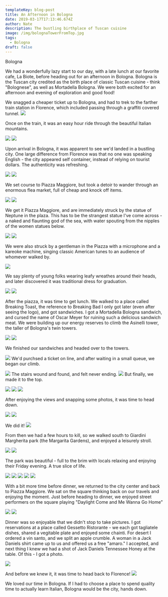 ```yaml
---
templateKey: blog-post
title: An Afternoon in Bologna
date: 2019-03-17T17:13:46.674Z
author: Nate
description: The bustling birthplace of Tuscan cuisine
image: /img/bolognaTowerFromTop.jpg
tags:
  - Bologna
draft: false
---
```

Bologna


We had a wonderfully lazy start to our day, with a late lunch at our favorite cafe, La Biote, before heading out for an afternoon in Bologna. Bologna is the Tuscan city credited as the birth place of classic Tuscan cuisine - think "Bolognese", as well as Mortadella Bologna. We were both excited for an afternoon and evening of exploration and good food!

We snagged a cheaper ticket up to Bologna, and had to trek to the farther train station in Florence, which included passing through a graffiti covered tunnel.
![](/img/florence/trainToBologna.jpg)

Once on the train, it was an easy hour ride through the beautiful Italian mountains. 

![](/img/florence/trainToBologna2.jpg)
![](/img/florence/tunnelToTrain.jpg)

Upon arrival in Bologna, it was apparent to see we'd landed in a bustling city. One large difference from Florence was that no one was speaking English - the city appeared self container, instead of relying on tourist dollars. The authenticity was refreshing. 

![](/img/florence/arrivalBologna.jpg)
![](/img/florence/arrivalBologna2.jpg)

We set course to Piazza Maggiore, but took a detoir to wander through an enormous flea market, full of cheap and knock off items. 

![](/img/florence/arrivalFleaMarket.jpg)
![](/img/florence/arrivalFleaMarket2.jpg)

We get it Piazza Maggiore, and are immediately struck by the statue of Neptune in the plaza. This has to be the strangest statue I've come across - a naked and flaunting god of the sea, with water spouting from the nipples of the women statues below. 

![](/img/florence/maggioreWeirdStatue1.jpg)
![](/img/florence/maggioreWeirdStatue2.jpg)

We were also struck by a gentleman in the Piazza with a microphone and a kareoke machine, singing classic American tunes to an audience of whomever walked by. 

![](/img/florence/maggiorePiazza.jpg)

We say plenty of young folks wearing leafy wreathes around their heads, and later discovered it was traditional dress for graduation. 

![](/img/florence/maggioreGraduation.jpg)
![](/img/florence/maggioreGraduation2.jpg)

After the piazza, it was time to get lunch. We walked to a place called Breaking Toast, the reference to Breaking Bad I only got later (even after seeing the logo), and got sandwiches. I got a Mortadella Bologna sandwich, and cursed the name of Oscar Meyer for ruining such a delicious sandwich meat. We were building up our energy reserves to climb the Asinelli tower, the taller of Bologna's twin towers. 

![](/img/florence/walkingToSandwich.jpg)
![](/img/florence/breakingToastLogo.jpg)

We finished our sandwiches and headed over to the towers.

![](/img/florence/bolognaTowerPhoto.jpg)
We'd purchsed a ticket on line, and after waiting in a small queue, we began our climb.

![](/img/florence/bolognaTowerClimb.jpg)
The stairs wound and found, and felt never ending. 
![](/img/florence/bolognaTowerClimb2.jpg)
But finally, we made it to the top. 

![](/img/florence/bolognaTowerViewFromTheTop.jpg)
![](/img/florence/bolognaTowerViewFromTopClaire.jpg)
![](/img/florence/bolognaTowerViewFromTopNate.jpg)

After enjoying the views and snapping some photos, it was time to head down.

![](/img/florence/bolognaTowerHeadDown.jpg)
![](/img/florence/bolognaTowerHeadDown2.jpg)

We did it!
![](/img/florence/towerWeDidItSelfie.jpg)

From then we had a few hours to kill, so we walked south to Giardini Margherita park (the Margarita Gardens), and enjoyed a leisurely stroll.

![](/img/florence/afterTowerWalkToGardens.jpg)
![](/img/florence/bolognaPark1.jpg)

The park was beautiful - full to the brim with locals relaxing and enjoying their Friday evening. A true slice of life.

![](/img/florence/bolognaPark2.jpg)
![](/img/florence/bolognaPark3.jpg)
![](/img/florence/bolognaPark4.jpg)
![](/img/florence/bolognaPark5.jpg)
![](/img/florence/bolognaPark6.jpg)

With a bit more time before dinner, we returned to the city center and back to Piazza Maggiore. We sat on the square thinking back on our travels and enjoying the moment. Just before heading to dinner, we enjoyed street performers on the square playing "Daylight Come and Me Wanna Go Home"

![](/img/florence/piazzaMagiorreNight.jpg)
![](/img/florence/piazzaMaggioreNight2.jpg)

Dinner was so enjoyable that we didn't stop to take pictures. I got reservations at a place called Gessetto Ristorante - we each got tagliatele dishes, shared a vegitable plate and enjoyed some chainti. For desert I ordered a vin santo, and we split an apple crumble. A woman in a Jack Daniels shirt came up to us and offered us a free "amaro." I accepted, and next thing I knew we had a shot of Jack Daniels Tennessee Honey at the table. Of this - I got a photo.

![](/img/florence/jackDanielsShot.jpg)

And before we knew it, it was time to head back to Florence! 
![](/img/florence/trainBacktoFirenze.jpg)

We loved our time in Bologna. If I had to choose a place to spend quality time to actually learn Italian, Bologna would be the city, hands down. 
